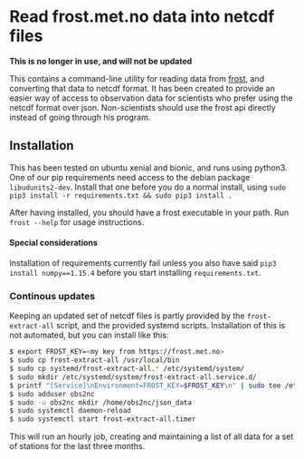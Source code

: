 # Read frost.met.no data into netcdf files

**This is no longer in use, and will not be updated**

This contains a command-line utility for reading data from [frost](https://frost.met.no), and converting that data to netcdf format. It has been created to provide an easier way of access to observation data for scientists who prefer using the netcdf format over json. Non-scientists should use the frost api directly instead of going through his program.


## Installation

This has been tested on ubuntu xenial and bionic, and runs using python3. One of our pip requirements need access to the debian package `libudunits2-dev`. Install that one before you do a normal install, using `sudo pip3 install -r requirements.txt && sudo pip3 install .`

After having installed, you should have a frost executable in your path. Run `frost --help` for usage instructions.

#### Special considerations

Installation of requirements currently fail unless you also have said `pip3 install numpy==1.15.4` before you start installing `requirements.txt`.

### Continous updates

Keeping an updated set of netcdf files is partly provided by the `frost-extract-all` script, and the provided systemd scripts. Installation of this is not automated, but you can install like this:

```bash
$ export FROST_KEY=<my key from https://frost.met.no>
$ sudo cp frost-extract-all /usr/local/bin
$ sudo cp systemd/frost-extract-all.* /etc/systemd/system/
$ sudo mkdir /etc/systemd/system/frost-extract-all.service.d/
$ printf "[Service]\nEnvironment=FROST_KEY=$FROST_KEY\n" | sudo tee /etc/systemd/system/frost-extract-all.service.d/custom.conf
$ sudo adduser obs2nc
$ sudo -u obs2nc mkdir /home/obs2nc/json_data
$ sudo systemctl daemon-reload
$ sudo systemctl start frost-extract-all.timer
```

This will run an hourly job, creating and maintaining a list of all data for a set of stations for the last three months.
